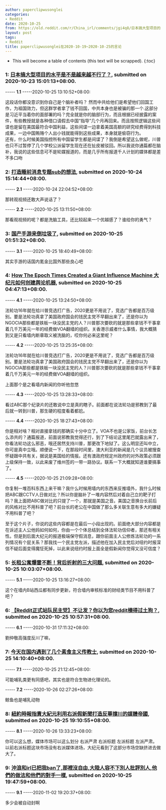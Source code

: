 ```yaml
---
author: paperclipwusonglei
categories:
- Reddit
date: 2020-10-25
from: https://old.reddit.com/r/China_irl/comments/jgi4q8/日本搞大型项目的水平是不是越来越不行了/
layout: post
tags:
- Reddit
title: paperclipwusonglei在2020-10-19~2020-10-25的言论
---
```


* This will become a table of contents (this text will be scrapped).
{:toc}

### 1: [日本搞大型项目的水平是不是越来越不行了？](https://old.reddit.com/r/China_irl/comments/jgi4q8/日本搞大型项目的水平是不是越来越不行了/), submitted on 2020-10-23 15:01:13+08:00.

----- __1.1__ -----2020-10-25 13:10:52+08:00:

这段话你都没意识到你自己是个脑补者吗？
然而中共给他们是希望他们回国工作，为祖国效力，但这群学者拿了钱不回国，中共本身也是被骗的那一个.这部分是习近平当着你的面部署的吗？完全就是你的脑部行为，而且根据已经披露的案件，有些教授就是各种借口请假去中国“指导”几个月再回来。而且按照逻辑这些间谍也是留在美国最符合中国利益，这些间谍一边拿着美国高额的研究经费得到科技成果，一边中国贿赂个人出小钱就能得到这些成果，本身就是偷窃行为。  
还有，什么时候美国指控所有中国留学生都是间谍了？我倒是希望这么做呢，川普也只不过暂停了几个学校公派留学生现在还在扯皮被驳回。所以我说你通篇都在脑补，我说的这些信息可不是轮媒报道的，而是几乎所有报道千人计划的媒体都是差不多口吻

### 2: [打造睡前消息专题sub的想法](https://old.reddit.com/r/China_irl/comments/jh4pj1/打造睡前消息专题sub的想法/), submitted on 2020-10-24 15:14:44+08:00.

----- __2.1__ -----2020-10-24 22:04:52+08:00:

那转观视频还敢大声说话了？

----- __2.2__ -----2020-10-25 13:11:50+08:00:

那看观视频的呢？都是洗脑工具，还比较起来一个优越感了？谁给你的勇气？

### 3: [国产手游来倒垃圾了](https://old.reddit.com/r/China_irl/comments/jhdafv/国产手游来倒垃圾了/), submitted on 2020-10-25 01:51:32+08:00.

----- __3.1__ -----2020-10-25 18:40:49+08:00:

其实手游的话国内氪金比国外那些良心吧

### 4: [How The Epoch Times Created a Giant Influence Machine 大纪元如何创建舆论机器](https://old.reddit.com/r/China_irl/comments/jhgeiq/how_the_epoch_times_created_a_giant_influence/), submitted on 2020-10-25 04:47:13+08:00.

----- __4.1__ -----2020-10-25 13:24:50+08:00:

法轮功16年就在给川普竞选打广告，2020更是不用说了，竞选广告都是百万级别。要是法轮功真拿了美国政府国会的钱民主党不早翻出来了，还是你以为NGOCIA那些都是铁板一块没民主党的人？川普那次要砍的就是那些拿钱不干事拿着几千万美元一年的经费做VOA翻墙的组织。关香港示威者什么事情，我大概猜到又是只看墙内断章取义被洗脑的，哎你何必来这里呢？

----- __4.2__ -----2020-10-25 13:25:35+08:00:

 法轮功16年就在给川普竞选打广告，2020更是不用说了，竞选广告都是百万级别。要是法轮功真拿了美国政府国会的钱民主党不早翻出来了，还是你以为NGOCIA那些都是铁板一块没民主党的人？川普那次要砍的就是那些拿钱不干事拿着几千万美元一年的经费做VOA翻墙的组织。     

上面那个是之看墙内新闻的你听他忽悠

----- __4.3__ -----2020-10-25 13:28:33+08:00:

看过ABC那个纪录片的还敢说中立是真的瞎子。前面都在说法轮功是邪教到了最后就一转到川普，那生硬的程度看着都尬。

----- __4.4__ -----2020-10-25 18:27:43+08:00:

你是相对啥？相对直接拿钱的那确实十分中立了。VOA不也是公家饭，前台长怎么添共的？通篇报道，前面说邪教我觉得还行，到了下结论这里尾巴就露出来了，你看法轮功这么邪恶，哦还居然支持川普，那更改下地狱了。这么明显还叫中立，你可是真中立哦。顺便说一下，在那段时间里，澳大利亚的新闻是几个议员被搜查怀疑跟中共有关，据说是美国给的情报。还有澳政府规定州政府的对外政策必须跟上级保持一致，以此来废了维州签的一带一路协议。联系一下大概就知道谁要搞事了。

----- __4.5__ -----2020-10-25 21:09:28+08:00:

你复制一堆百科东西上来干嘛？我什么时候用墙内的东西来反推墙外，我什么时候把ABC跟CCTV人日做对比？所以你是脑补了一堆内容然后对着自己立的靶子打吗？我上面把ABC做对比的只提了一个，那就是美国之音。美国之音换台长前后的风格对比不用科普了吧？前台长的老公在中国做了那么多关联生意有多大的嫌疑不用科普了吧？    

至于这个片子，你说的这些内容都是在最后一小段出现的。前面绝大部分内容都是在诉述主人公他妈如何如何，你由一个个体总结到全体法轮功信仰者，那还有相关性。但是到后面大纪元的报道极端保守假消息，跟你前面主人公修炼法轮功的一系列情况有个屁关系？那我找一个民主党左派，描述他在加入民主党后对纽约时报深信不疑后面变得魔怔死掉，以此来说纽约时报上面全是假新闻你觉得又没可信度？

### 5: [长租公寓爆雷不断！背后折射的三大问题](https://old.reddit.com/r/China_irl/comments/jhlfc5/长租公寓爆雷不断背后折射的三大问题/), submitted on 2020-10-25 10:03:07+08:00.

----- __5.1__ -----2020-10-25 13:16:27+08:00:

这个在墙内B站西瓜都有同步更新，符合墙内审核标准的财经类节目不用科普了吧？

### 6: [【Reddit正式站队民主党】不让发？你以为您reddit横得过土狗？](https://old.reddit.com/r/saraba2nd/comments/jhm6md/reddit正式站队民主党不让发你以为您reddit横得过土狗/), submitted on 2020-10-25 10:57:31+08:00.

----- __6.1__ -----2020-10-31 17:11:32+08:00:

 劉仲敬高强度反川了嘛，

### 7: [今天在国内遇到了几个素食主义传教士](https://old.reddit.com/r/China_irl/comments/jhomer/今天在国内遇到了几个素食主义传教士/), submitted on 2020-10-25 14:10:40+08:00.

----- __7.1__ -----2020-10-25 21:12:45+08:00:

可能哺乳类更有同感吧，其实也是符合生物进化理论的。

----- __7.2__ -----2020-10-26 02:27:26+08:00:

鲸鱼也是哺乳动物

### 8: [紐約時報指責大紀元利用右派假新聞打造反華撐川的媒體帝國](https://old.reddit.com/r/saraba2nd/comments/jhrpc1/紐約時報指責大紀元利用右派假新聞打造反華撐川的媒體帝國/), submitted on 2020-10-25 19:10:55+08:00.

----- __8.1__ -----2020-10-26 13:33:23+08:00:

你可以这么想，媒体市场可以这么划分 右派严肃 右派标题 左派标题 左派严肃。以前右派标题这块市场没有右派媒体进场，大纪元看到了这部分市场空缺挤进去做大了。

### 9: [沖浪和irl已把我ban了,那裡沒自由,大陸人容不下別人批評別人,他們的做法和他們的對手一樣](https://old.reddit.com/r/hanren/comments/jhs3iz/沖浪和irl已把我ban了那裡沒自由大陸人容不下別人批評別人他們的做法和他們的對手一樣/), submitted on 2020-10-25 19:47:59+08:00.

----- __9.1__ -----2020-11-02 19:20:37+08:00:

多少会被自动封啊

